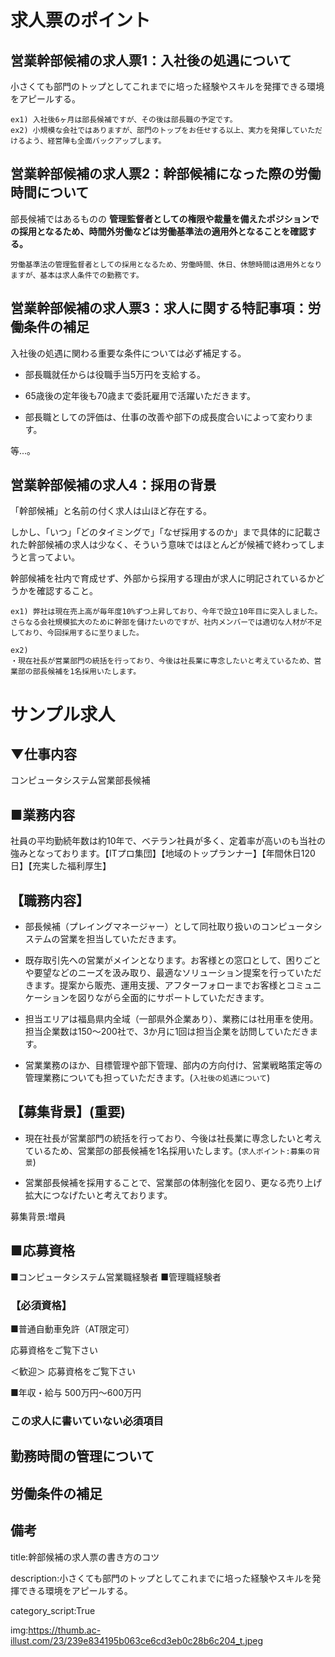 # 求人票のポイント


## 営業幹部候補の求人票1：入社後の処遇について

小さくても部門のトップとしてこれまでに培った経験やスキルを発揮できる環境をアピールする。

```
ex1) 入社後6ヶ月は部長候補ですが、その後は部長職の予定です。
ex2) 小規模な会社ではありますが、部門のトップをお任せする以上、実力を発揮していただけるよう、経営陣も全面バックアップします。
```

## 営業幹部候補の求人票2：幹部候補になった際の労働時間について

部長候補ではあるものの **管理監督者としての権限や裁量を備えたポジションでの採用となるため、時間外労働などは労働基準法の適用外となることを確認する。**

```
労働基準法の管理監督者としての採用となるため、労働時間、休日、休憩時間は適用外となりますが、基本は求人条件での勤務です。
```

## 営業幹部候補の求人票3：求人に関する特記事項：労働条件の補足

入社後の処遇に関わる重要な条件については必ず補足する。

- 部長職就任からは役職手当5万円を支給する。

- 65歳後の定年後も70歳まで委託雇用で活躍いただきます。

- 部長職としての評価は、仕事の改善や部下の成長度合いによって変わります。

等...。

## 営業幹部候補の求人4：採用の背景

「幹部候補」と名前の付く求人は山ほど存在する。

しかし、「いつ」「どのタイミングで」「なぜ採用するのか」まで具体的に記載された幹部候補の求人は少なく、そういう意味ではほとんどが候補で終わってしまうと言ってよい。

幹部候補を社内で育成せず、外部から採用する理由が求人に明記されているかどうかを確認すること。

```
ex1) 弊社は現在売上高が毎年度10%ずつ上昇しており、今年で設立10年目に突入しました。
さらなる会社規模拡大のために幹部を儲けたいのですが、社内メンバーでは適切な人材が不足しており、今回採用するに至りました。
```

```
ex2)
・現在社長が営業部門の統括を行っており、今後は社長業に専念したいと考えているため、営業部の部長候補を1名採用いたします。
```


# サンプル求人

## ▼仕事内容

コンピュータシステム営業部長候補


## ■業務内容

社員の平均勤続年数は約10年で、ベテラン社員が多く、定着率が高いのも当社の強みとなっております。【ITプロ集団】【地域のトップランナー】【年間休日120日】【充実した福利厚生】


## 【職務内容】

- 部長候補（プレイングマネージャー）として同社取り扱いのコンピュータシステムの営業を担当していただきます。

- 既存取引先への営業がメインとなります。お客様との窓口として、困りごとや要望などのニーズを汲み取り、最適なソリューション提案を行っていただきます。提案から販売、運用支援、アフターフォローまでお客様とコミュニケーションを図りながら全面的にサポートしていただきます。

- 担当エリアは福島県内全域（一部県外企業あり）、業務には社用車を使用。担当企業数は150～200社で、3か月に1回は担当企業を訪問していただきます。

- 営業業務のほか、目標管理や部下管理、部内の方向付け、営業戦略策定等の管理業務についても担っていただきます。(`入社後の処遇について`)


## 【募集背景】(重要)

- 現在社長が営業部門の統括を行っており、今後は社長業に専念したいと考えているため、営業部の部長候補を1名採用いたします。(`求人ポイント:募集の背景`)

- 営業部長候補を採用することで、営業部の体制強化を図り、更なる売り上げ拡大につなげたいと考えております。

募集背景:増員


## ■応募資格

■コンピュータシステム営業職経験者
■管理職経験者

### 【必須資格】

■普通自動車免許（AT限定可）

応募資格をご覧下さい

＜歓迎＞
応募資格をご覧下さい

■年収・給与
500万円～600万円

### この求人に書いていない必須項目

## 勤務時間の管理について

## 労働条件の補足



## 備考

title:幹部候補の求人票の書き方のコツ

description:小さくても部門のトップとしてこれまでに培った経験やスキルを発揮できる環境をアピールする。

category_script:True

img:https://thumb.ac-illust.com/23/239e834195b063ce6cd3eb0c28b6c204_t.jpeg